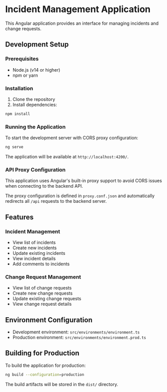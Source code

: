 # Incident Management Application

This Angular application provides an interface for managing incidents and change requests.

## Development Setup

### Prerequisites
- Node.js (v14 or higher)
- npm or yarn

### Installation
1. Clone the repository
2. Install dependencies:
```bash
npm install
```

### Running the Application
To start the development server with CORS proxy configuration:
```bash
ng serve
```

The application will be available at `http://localhost:4200/`.

### API Proxy Configuration
This application uses Angular's built-in proxy support to avoid CORS issues when connecting to the backend API.

The proxy configuration is defined in `proxy.conf.json` and automatically redirects all `/api` requests to the backend server.

## Features

### Incident Management
- View list of incidents
- Create new incidents
- Update existing incidents
- View incident details
- Add comments to incidents

### Change Request Management
- View list of change requests
- Create new change requests
- Update existing change requests
- View change request details

## Environment Configuration
- Development environment: `src/environments/environment.ts`
- Production environment: `src/environments/environment.prod.ts`

## Building for Production
To build the application for production:

```bash
ng build --configuration=production
```

The build artifacts will be stored in the `dist/` directory.
